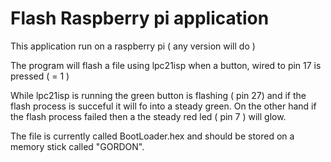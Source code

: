 # Flash Raspberry pi application

This application run on a raspberry pi ( any version will do )

The program will flash a file using lpc21isp when a button,
wired to pin 17 is pressed ( = 1 )

While lpc21isp is running the green button is flashing ( pin 27)
and if the flash process is succeful it will fo into a steady green.
On the other hand if the flash process failed then a the steady 
red led ( pin 7 ) will glow.

The file is currently called BootLoader.hex and should be stored on 
a memory stick called "GORDON".

